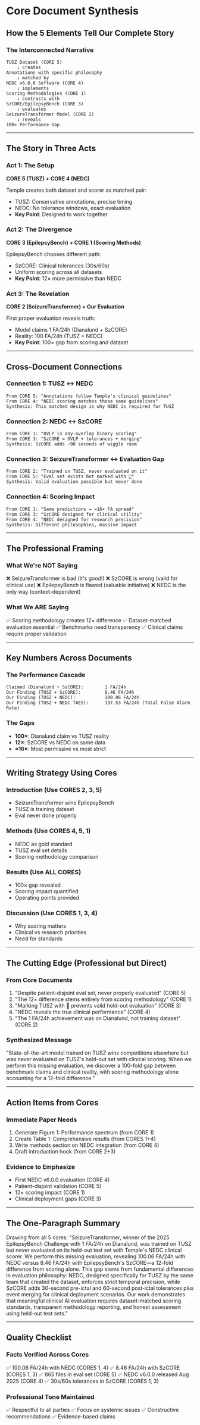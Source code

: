 # Core Document Synthesis
## How the 5 Elements Tell Our Complete Story

### The Interconnected Narrative

```
TUSZ Dataset (CORE 5)
    ↓ creates
Annotations with specific philosophy
    ↓ matched by
NEDC v6.0.0 Software (CORE 4)
    ↓ implements
Scoring Methodologies (CORE 1)
    ↓ contrasts with
SzCORE/EpilepsyBench (CORE 3)
    ↓ evaluates
SeizureTransformer Model (CORE 2)
    ↓ reveals
100× Performance Gap
```

---

## The Story in Three Acts

### Act 1: The Setup
**CORE 5 (TUSZ) + CORE 4 (NEDC)**

Temple creates both dataset and scorer as matched pair:
- TUSZ: Conservative annotations, precise timing
- NEDC: No tolerance windows, exact evaluation
- **Key Point**: Designed to work together

### Act 2: The Divergence
**CORE 3 (EpilepsyBench) + CORE 1 (Scoring Methods)**

EpilepsyBench chooses different path:
- SzCORE: Clinical tolerances (30s/60s)
- Uniform scoring across all datasets
- **Key Point**: 12× more permissive than NEDC

### Act 3: The Revelation
**CORE 2 (SeizureTransformer) + Our Evaluation**

First proper evaluation reveals truth:
- Model claims 1 FA/24h (Dianalund + SzCORE)
- Reality: 100 FA/24h (TUSZ + NEDC)
- **Key Point**: 100× gap from scoring and dataset

---

## Cross-Document Connections

### Connection 1: TUSZ ↔ NEDC
```
From CORE 5: "Annotations follow Temple's clinical guidelines"
From CORE 4: "NEDC scoring matches those same guidelines"
Synthesis: This matched design is why NEDC is required for TUSZ
```

### Connection 2: NEDC ↔ SzCORE
```
From CORE 1: "OVLP is any-overlap binary scoring"
From CORE 3: "SzCORE = OVLP + tolerances + merging"
Synthesis: SzCORE adds ~90 seconds of wiggle room
```

### Connection 3: SeizureTransformer ↔ Evaluation Gap
```
From CORE 2: "Trained on TUSZ, never evaluated on it"
From CORE 5: "Eval set exists but marked with 🚂"
Synthesis: Valid evaluation possible but never done
```

### Connection 4: Scoring Impact
```
From CORE 1: "Same predictions → ≈16× FA spread"
From CORE 3: "SzCORE designed for clinical utility"
From CORE 4: "NEDC designed for research precision"
Synthesis: Different philosophies, massive impact
```

---

## The Professional Framing

### What We're NOT Saying
❌ SeizureTransformer is bad (it's good!)
❌ SzCORE is wrong (valid for clinical use)
❌ EpilepsyBench is flawed (valuable initiative)
❌ NEDC is the only way (context-dependent)

### What We ARE Saying
✅ Scoring methodology creates 12× difference
✅ Dataset-matched evaluation essential
✅ Benchmarks need transparency
✅ Clinical claims require proper validation

---

## Key Numbers Across Documents

### The Performance Cascade
```
Claimed (Dianalund + SzCORE):        1 FA/24h
Our Finding (TUSZ + SzCORE):         8.46 FA/24h
Our Finding (TUSZ + NEDC):           100.06 FA/24h
Our Finding (TUSZ + NEDC TAES):      137.53 FA/24h (Total False Alarm Rate)
```

### The Gaps
- **100×**: Dianalund claim vs TUSZ reality
- **12×**: SzCORE vs NEDC on same data
- **≈16×**: Most permissive vs most strict

---

## Writing Strategy Using Cores

### Introduction (Use CORES 2, 3, 5)
- SeizureTransformer wins EpilepsyBench
- TUSZ is training dataset
- Eval never done properly

### Methods (Use CORES 4, 5, 1)
- NEDC as gold standard
- TUSZ eval set details
- Scoring methodology comparison

### Results (Use ALL CORES)
- 100× gap revealed
- Scoring impact quantified
- Operating points provided

### Discussion (Use CORES 1, 3, 4)
- Why scoring matters
- Clinical vs research priorities
- Need for standards

---

## The Cutting Edge (Professional but Direct)

### From Core Documents
1. "Despite patient-disjoint eval set, never properly evaluated" (CORE 5)
2. "The 12× difference stems entirely from scoring methodology" (CORE 1)
3. "Marking TUSZ with 🚂 prevents valid held-out evaluation" (CORE 3)
4. "NEDC reveals the true clinical performance" (CORE 4)
5. "The 1 FA/24h achievement was on Dianalund, not training dataset" (CORE 2)

### Synthesized Message
"State-of-the-art model trained on TUSZ wins competitions elsewhere but was never evaluated on TUSZ's held-out set with clinical scoring. When we perform this missing evaluation, we discover a 100-fold gap between benchmark claims and clinical reality, with scoring methodology alone accounting for a 12-fold difference."

---

## Action Items from Cores

### Immediate Paper Needs
1. Generate Figure 1: Performance spectrum (from CORE 1)
2. Create Table 1: Comprehensive results (from CORES 1+4)
3. Write methods section on NEDC integration (from CORE 4)
4. Draft introduction hook (from CORE 2+3)

### Evidence to Emphasize
- First NEDC v6.0.0 evaluation (CORE 4)
- Patient-disjoint validation (CORE 5)
- 12× scoring impact (CORE 1)
- Clinical deployment gaps (CORE 3)

---

## The One-Paragraph Summary

Drawing from all 5 cores: "SeizureTransformer, winner of the 2025 EpilepsyBench Challenge with 1 FA/24h on Dianalund, was trained on TUSZ but never evaluated on its held-out test set with Temple's NEDC clinical scorer. We perform this missing evaluation, revealing 100.06 FA/24h with NEDC versus 8.46 FA/24h with EpilepsyBench's SzCORE—a 12-fold difference from scoring alone. This gap stems from fundamental differences in evaluation philosophy: NEDC, designed specifically for TUSZ by the same team that created the dataset, enforces strict temporal precision, while SzCORE adds 30-second pre-ictal and 60-second post-ictal tolerances plus event merging for clinical deployment scenarios. Our work demonstrates that meaningful clinical AI evaluation requires dataset-matched scoring standards, transparent methodology reporting, and honest assessment using held-out test sets."

---

## Quality Checklist

### Facts Verified Across Cores
✅ 100.06 FA/24h with NEDC (CORES 1, 4)
✅ 8.46 FA/24h with SzCORE (CORES 1, 3)
✅ 865 files in eval set (CORE 5)
✅ NEDC v6.0.0 released Aug 2025 (CORE 4)
✅ 30s/60s tolerances in SzCORE (CORES 1, 3)

### Professional Tone Maintained
✅ Respectful to all parties
✅ Focus on systemic issues
✅ Constructive recommendations
✅ Evidence-based claims

